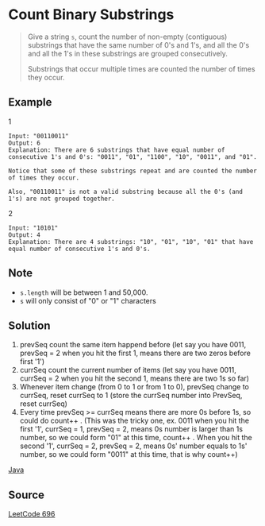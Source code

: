 # Count Binary Substrings

> Give a string `s`, count the number of non-empty (contiguous) substrings that have the same number of 0's and 1's, and all the 0's and all the 1's in these substrings are grouped consecutively.
>
> Substrings that occur multiple times are counted the number of times they occur.

## Example

1

```
Input: "00110011"
Output: 6
Explanation: There are 6 substrings that have equal number of consecutive 1's and 0's: "0011", "01", "1100", "10", "0011", and "01".

Notice that some of these substrings repeat and are counted the number of times they occur.

Also, "00110011" is not a valid substring because all the 0's (and 1's) are not grouped together.
```

2

```
Input: "10101"
Output: 4
Explanation: There are 4 substrings: "10", "01", "10", "01" that have equal number of consecutive 1's and 0's.
```

## Note

- `s.length` will be between 1 and 50,000.
- `s` will only consist of "0" or "1" characters

## Solution

1. prevSeq count the same item happend before (let say you have 0011, prevSeq = 2 when you hit the first 1, means there are two zeros before first '1')
2. currSeq count the current number of items (let say you have 0011, currSeq = 2 when you hit the second 1, means there are two 1s so far)
3. Whenever item change (from 0 to 1 or from 1 to 0), prevSeq change to currSeq, reset currSeq to 1 (store the currSeq number into PrevSeq, reset currSeq)
4. Every time prevSeq >= currSeq means there are more 0s before 1s, so could do count++ . (This was the tricky one, ex. 0011 when you hit the first '1', currSeq = 1, prevSeq = 2, means 0s number is larger than 1s number, so we could form "01" at this time, count++ . When you hit the second '1', currSeq = 2, prevSeq = 2, means 0s' number equals to 1s' number, so we could form "0011" at this time, that is why count++)

[Java](solution1.java)

## Source

[LeetCode 696](https://leetcode.com/problems/count-binary-substrings/)